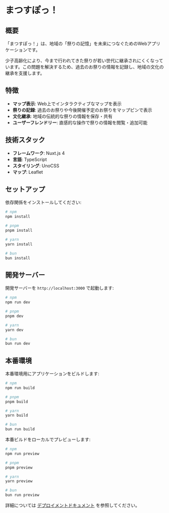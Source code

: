 # まつすぽっ！

## 概要

「まつすぽっ！」は、地域の「祭りの記憶」を未来につなぐためのWebアプリケーションです。

少子高齢化により、今まで行われてきた祭りが若い世代に継承されにくくなっています。この問題を解決するため、過去のお祭りの情報を記録し、地域の文化の継承を支援します。

## 特徴

- **マップ表示**: Web上でインタラクティブなマップを表示
- **祭りの記録**: 過去のお祭りや今後開催予定のお祭りをマップピンで表示
- **文化継承**: 地域の伝統的な祭りの情報を保存・共有
- **ユーザーフレンドリー**: 直感的な操作で祭りの情報を閲覧・追加可能

## 技術スタック

- **フレームワーク**: Nuxt.js 4
- **言語**: TypeScript
- **スタイリング**: UnoCSS
- **マップ**: Leaflet

## セットアップ

依存関係をインストールしてください:

```bash
# npm
npm install

# pnpm
pnpm install

# yarn
yarn install

# bun
bun install
```

## 開発サーバー

開発サーバーを `http://localhost:3000` で起動します:

```bash
# npm
npm run dev

# pnpm
pnpm dev

# yarn
yarn dev

# bun
bun run dev
```

## 本番環境

本番環境用にアプリケーションをビルドします:

```bash
# npm
npm run build

# pnpm
pnpm build

# yarn
yarn build

# bun
bun run build
```

本番ビルドをローカルでプレビューします:

```bash
# npm
npm run preview

# pnpm
pnpm preview

# yarn
yarn preview

# bun
bun run preview
```

詳細については [デプロイメントドキュメント](https://nuxt.com/docs/getting-started/deployment) を参照してください。
